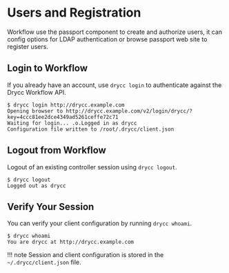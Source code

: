 # Users and Registration

Workflow use the passport component to create and authorize users, it can config options for LDAP authentication or browse passport web site to register users.

## Login to Workflow

If you already have an account, use `drycc login` to authenticate against the Drycc Workflow API.

    $ drycc login http://drycc.example.com
    Opening browser to http://drycc.example.com/v2/login/drycc/?key=4ccc81ee2dce4349ad5261ceffe72c71
    Waiting for login... .o.Logged in as drycc
    Configuration file written to /root/.drycc/client.json

## Logout from Workflow

Logout of an existing controller session using `drycc logout`.

    $ drycc logout
    Logged out as drycc

## Verify Your Session

You can verify your client configuration by running `drycc whoami`.

    $ drycc whoami
    You are drycc at http://drycc.example.com

!!! note
    Session and client configuration is stored in the `~/.drycc/client.json` file.

[controller]: ../understanding-workflow/components.md#controller
